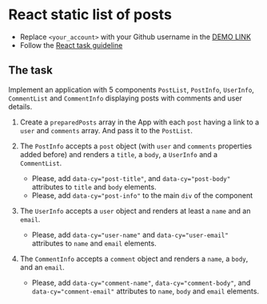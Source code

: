 # React static list of posts

- Replace `<your_account>` with your Github username in the
  [DEMO LINK](https://enrikadej.github.io/react_static-list-of-posts/)
- Follow the [React task guideline](https://github.com/mate-academy/react_task-guideline#react-tasks-guideline)

## The task
Implement an application with 5 components `PostList`, `PostInfo`, `UserInfo`,
`CommentList` and `CommentInfo` displaying posts with comments and user details.

1. Create a `preparedPosts` array in the App with each `post` having a link to
  a `user` and `comments` array. And pass it to the `PostList`.

1. The `PostInfo` accepts a `post` object (with `user` and `comments`
  properties added before) and renders a `title`, a `body`, a `UserInfo` and a
  `CommentList`.
   - Please, add `data-cy="post-title"`, and `data-cy="post-body"` attributes
   to `title` and `body` elements.
   - Please, add `data-cy="post-info"` to the main `div` of the component

1. The `UserInfo` accepts a `user` object and renders at least a `name` and an
  `email`.
   - Please, add `data-cy="user-name"` and `data-cy="user-email"` attributes
   to `name` and `email` elements.

1. The `CommentInfo` accepts a `comment` object and renders a `name`, a `body`, and an `email`.
   - Please, add `data-cy="comment-name"`, `data-cy="comment-body"`, and
   `data-cy="comment-email"` attributes to `name`, `body` and `email` elements.
